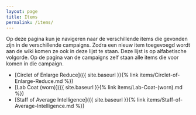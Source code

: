 ```yaml
---
layout: page
title: Items
permalink: /items/
---
```


Op deze pagina kun je navigeren naar de verschillende items die gevonden zijn in de verschillende campaigns. Zodra een nieuw item toegevoegd wordt aan de wiki komen ze ook in deze lijst te staan. Deze lijst is op alfabetische volgorde. Op de pagina van de campaigns zelf staan alle items die voor komen in die campaign.

* [Circlet of Enlarge Reduce]({{ site.baseurl }}{% link items/Circlet-of-Enlarge-Reduce.md %})
* [Lab Coat (worn)]({{ site.baseurl }}{% link items/Lab-Coat-(worn).md %})
* [Staff of Average Intelligence]({{ site.baseurl }}{% link items/Staff-of-Average-Intelligence.md %})